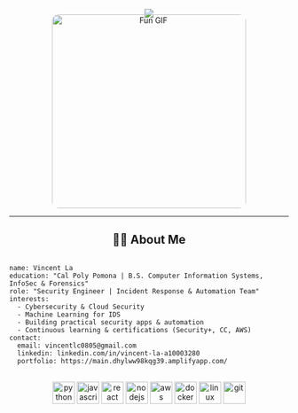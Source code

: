<!-- Header with Capsule Render -->
<p align="center">
  <img src="https://capsule-render.vercel.app/api?text=Hey%20there!%20I'm%20Vincent%20La👋&animation=fadeIn&type=waving&color=gradient&height=100" />
</p>

<!-- Fun GIF centered -->
<div style="text-align: center; margin-top: -20px;">
  <img src="https://media2.giphy.com/media/VUC9YdLSnKuJy/giphy.gif" alt="Fun GIF" width="350" style="border-radius: 12px;" />
</div>

<hr />

<!-- About Me section -->
<h2 align="center">👨‍💻 About Me</h2>

<pre>
<code>
name: Vincent La
education: "Cal Poly Pomona | B.S. Computer Information Systems, InfoSec & Forensics"
role: "Security Engineer | Incident Response & Automation Team"
interests:
  - Cybersecurity & Cloud Security
  - Machine Learning for IDS
  - Building practical security apps & automation
  - Continuous learning & certifications (Security+, CC, AWS)
contact:
  email: vincentlc0805@gmail.com
  linkedin: linkedin.com/in/vincent-la-a10003280
  portfolio: https://main.dhylww98kqg39.amplifyapp.com/
</code>
</pre>

<!-- Tech stack icons -->
<p align="center">
  <img src="https://cdn.jsdelivr.net/gh/devicons/devicon/icons/python/python-original.svg" alt="python" width="40" height="40" />
  <img src="https://cdn.jsdelivr.net/gh/devicons/devicon/icons/javascript/javascript-original.svg" alt="javascript" width="40" height="40" />
  <img src="https://cdn.jsdelivr.net/gh/devicons/devicon/icons/react/react-original.svg" alt="react" width="40" height="40" />
  <img src="https://cdn.jsdelivr.net/gh/devicons/devicon/icons/nodejs/nodejs-original.svg" alt="nodejs" width="40" height="40" />
  <img src="https://cdn.jsdelivr.net/gh/devicons/devicon/icons/amazonwebservices/amazonwebservices-original.svg" alt="aws" width="40" height="40" />
  <img src="https://cdn.jsdelivr.net/gh/devicons/devicon/icons/docker/docker-original.svg" alt="docker" width="40" height="40" />
  <img src="https://cdn.jsdelivr.net/gh/devicons/devicon/icons/linux/linux-original.svg" alt="linux" width="40" height="40" />
  <img src="https://cdn.jsdelivr.net/gh/devicons/devicon/icons/git/git-original.svg" alt="git" width="40" height="40" />
</p>
